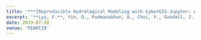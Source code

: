 ```yaml
---
title: '***[Reproducible Hydrological Modeling with CyberGIS-Jupyter: A Case Study on SUMMA](https://dl.acm.org/doi/abs/10.1145/3332186.3333052)***'
excerpt: '**Lyu, F.**, Yin, D., Padmanabhan, A., Choi, Y., Goodall, J., Castronova, A., Tarboton, D., Wang, S. (2019). Reproducible Hydrological Modeling with CyberGIS-Jupyter: A Case Study on SUMMA. In *Proceedings of the Practice and Experience in Advanced Research Computing on Rise of the Machines learning*. Association for Computing Machinery, New York, NY, USA, Article 95, 1–3.'
date: 2019-07-28
venue: 'PEARC19'
---
```

